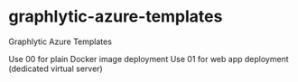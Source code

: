 # graphlytic-azure-templates
Graphlytic Azure Templates

Use 00 for plain Docker image deployment
Use 01 for web app deployment (dedicated virtual server)
